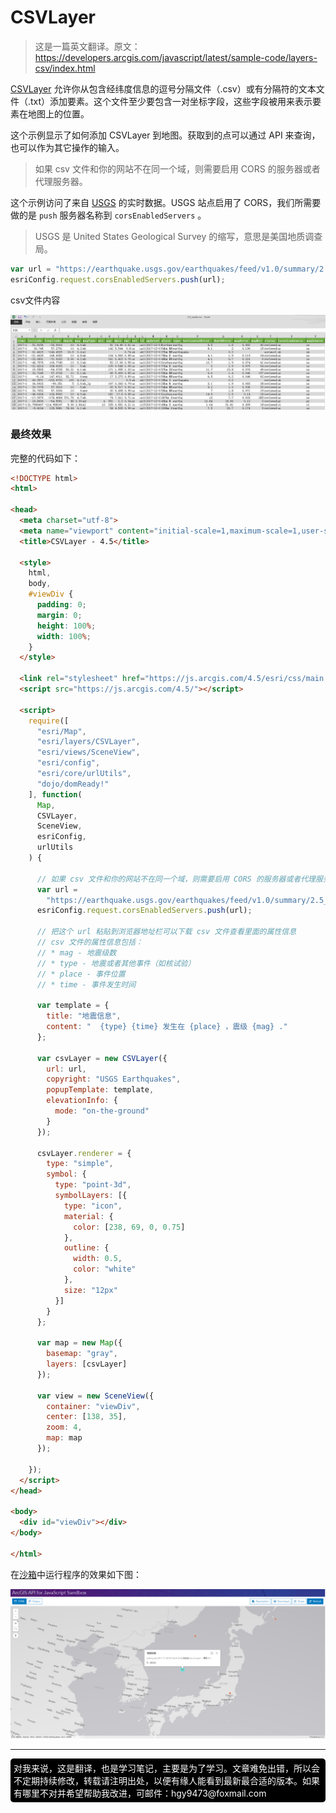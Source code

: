 # CSVLayer

> 这是一篇英文翻译。原文：https://developers.arcgis.com/javascript/latest/sample-code/layers-csv/index.html

[CSVLayer](https://developers.arcgis.com/javascript/latest/api-reference/esri-layers-CSVLayer.html) 允许你从包含经纬度信息的逗号分隔文件（.csv）或有分隔符的文本文件（.txt）添加要素。这个文件至少要包含一对坐标字段，这些字段被用来表示要素在地图上的位置。

这个示例显示了如何添加 CSVLayer 到地图。获取到的点可以通过 API 来查询，也可以作为其它操作的输入。

> 如果 csv 文件和你的网站不在同一个域，则需要启用 CORS 的服务器或者代理服务器。

这个示例访问了来自 [USGS](https://www.usgs.gov/products/data-and-tools/real-time-data/earthquakes) 的实时数据。USGS 站点启用了 CORS，我们所需要做的是 `push` 服务器名称到 `corsEnabledServers` 。

> USGS 是 United States Geological Survey 的缩写，意思是美国地质调查局。

```javascript
var url = "https://earthquake.usgs.gov/earthquakes/feed/v1.0/summary/2.5_week.csv";
esriConfig.request.corsEnabledServers.push(url);
```

csv文件内容

![](./images/week.csvExcel.png)

### 最终效果

完整的代码如下：
```html
<!DOCTYPE html>
<html>

<head>
  <meta charset="utf-8">
  <meta name="viewport" content="initial-scale=1,maximum-scale=1,user-scalable=no">
  <title>CSVLayer - 4.5</title>

  <style>
    html,
    body,
    #viewDiv {
      padding: 0;
      margin: 0;
      height: 100%;
      width: 100%;
    }
  </style>

  <link rel="stylesheet" href="https://js.arcgis.com/4.5/esri/css/main.css">
  <script src="https://js.arcgis.com/4.5/"></script>

  <script>
    require([
      "esri/Map",
      "esri/layers/CSVLayer",
      "esri/views/SceneView",
      "esri/config",
      "esri/core/urlUtils",
      "dojo/domReady!"
    ], function(
      Map,
      CSVLayer,
      SceneView,
      esriConfig,
      urlUtils
    ) {

      // 如果 csv 文件和你的网站不在同一个域，则需要启用 CORS 的服务器或者代理服务器。
      var url =
        "https://earthquake.usgs.gov/earthquakes/feed/v1.0/summary/2.5_week.csv";
      esriConfig.request.corsEnabledServers.push(url);

      // 把这个 url 粘贴到浏览器地址栏可以下载 csv 文件查看里面的属性信息
      // csv 文件的属性信息包括：
      // * mag - 地震级数
      // * type - 地震或者其他事件（如核试验）
      // * place - 事件位置
      // * time - 事件发生时间

      var template = {
        title: "地震信息",
        content: "  {type} {time} 发生在 {place} ，震级 {mag} ."
      };

      var csvLayer = new CSVLayer({
        url: url,
        copyright: "USGS Earthquakes",
        popupTemplate: template,
        elevationInfo: {
          mode: "on-the-ground"
        }
      });

      csvLayer.renderer = {
        type: "simple", 
        symbol: {
          type: "point-3d", 
          symbolLayers: [{
            type: "icon",
            material: {
              color: [238, 69, 0, 0.75]
            },
            outline: {
              width: 0.5,
              color: "white"
            },
            size: "12px"
          }]
        }
      };

      var map = new Map({
        basemap: "gray",
        layers: [csvLayer]
      });

      var view = new SceneView({
        container: "viewDiv",
        center: [138, 35],
        zoom: 4,
        map: map
      });

    });
  </script>
</head>

<body>
  <div id="viewDiv"></div>
</body>

</html>
```


在[沙箱](https://developers.arcgis.com/javascript/latest/sample-code/sandbox/index.html?sample=layers-csv)中运行程序的效果如下图：

![](./images/csvlayer.png)


---
[//]: # (内嵌 html)
<footer style="background:#000;color:white;border-radius:5px;padding:5px;">
  对我来说，这是翻译，也是学习笔记，主要是为了学习。文章难免出错，所以会不定期持续修改，转载请注明出处，以便有缘人能看到最新最合适的版本。如果有哪里不对并希望帮助我改进，可邮件：hgy9473@foxmail.com
</footer>